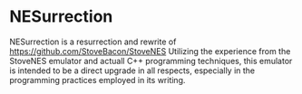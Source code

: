 # NESurrection
NESurrection is a resurrection and rewrite of https://github.com/StoveBacon/StoveNES
Utilizing the experience from the StoveNES emulator and actuall C++ programming techniques, this emulator is intended to be a direct upgrade in all respects, especially in the programming practices employed in its writing.
